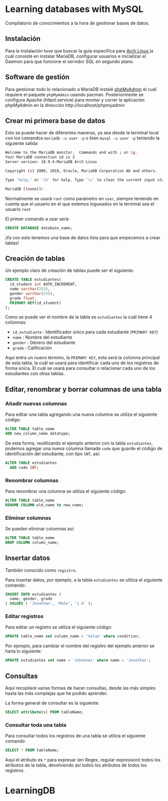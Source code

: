 # Learning databases with MySQL

Compilatorio de conocimientos a la hora de gestionar bases de datos.

## Instalación

Para la instalación tuve que buscar la guía específica para [ Arch Linux ](https://wiki.archlinux.org/title/MariaDB) la cuál consiste en instalar MariaDB, configurar usuarios e inicializar el Daemon para que funcione el servidor SQL en segundo plano.

## Software de gestión

Para gestionar todo lo relacionado a MariaDB instalé [phpMyAdmin](https://wiki.archlinux.org/title/phpMyAdmin#Installation) el cuál requiere el paquete `phpMyAdmin` usando pacman. Posteriormente se configura Apache (httpd.service) para montar y correr la aplicación phpMyAdmin en la dirección http://localhost/phpmyadmin

## Crear mi primera base de datos

Esto se puede hacer de diferentes maneras, ya sea desde la terminal local con los comandos `mariadb -u user -p` o  bien `mysql -u user -p` teniendo la siguiente salida:

```sh
Welcome to the MariaDB monitor.  Commands end with ; or \g.
Your MariaDB connection id is 3
Server version: 10.9.4-MariaDB Arch Linux

Copyright (c) 2000, 2018, Oracle, MariaDB Corporation Ab and others.

Type 'help;' or '\h' for help. Type '\c' to clear the current input statement.

MariaDB [(none)]>
```

Normalmente se usará `root` como parámetro en `user`, siempre teniendo en cuenta que el usuario en el que estemos logueados en la terminal sea el usuario `root`

El primer comando a usar será:

```sql
CREATE DATABASE database_name;
```

¡Ya con esto tenemos una base de datos lista para que empecemos a crear tablas!

## Creación de tablas

Un ejemplo claro de creación de tablas puede ser el siguiente:

```sql
CREATE TABLE estudiantes(
  id_student int AUTO_INCREMENT,
  name varchar(255),
  gender varchar(255),
  grade float,
  PRIMARY KEY(id_student)
);
```

Como se puede ver el nombre de la tabla es `estudiantes` la cuál tiene 4 colúmnas:

- `id_estudiante` : Identificador único para cada estudiante (`PRIMARY KEY`) 
- `name` : Nombre del estudiante
- `gender` : Género del estudiante
- `grade` : Calificación

Aquí entra un nuevo término, la `PRIMARY KEY`, esta será la colúmna principal de esta tabla, la cuál se usará para identificar cada uno de los registros de forma única. El cuál se usará para consultar o relacionar cada uno de los estudiantes con otras tablas.

## Editar, renombrar y borrar columnas de una tabla

### Añadir nuevas columnas

Para editar una tabla agregando una nueva columna se utiliza el siguiente código:

```sql
ALTER TABLE table_name
ADD new_column_name datatype;
```

De esta forma, reutilizando el ejemplo anterior con la tabla `estudiantes`, podemos agregar una nueva columna llamada `code` que guarde el código de identificación del estudiante, con tipo `INT`, así:

```sql
ALTER TABLE estudiantes
  ADD code INT;
```

### Renombrar columnas

Para renombrar una columna se utiliza el siguiente código:

```sql
ALTER TABLE table_name
RENAME COLUMN old_name to new_name;
```

### Eliminar columnas

Se pueden eliminar columnas así:

```sql
ALTER TABLE table_name
DROP COLUMN column_name; 
```

## Insertar datos

También conocido como `registro`.

Para insertar datos, por ejemplo, a la tabla `estudiantes` se utiliza el siguiente comando:

```sql
INSERT INTO estudiantes (
  name, gender, grade
) VALUES ( 'Jonathan', 'Male', '1.4' );
```

### Editar registros

Para editar un registro se utiliza el siguiente código:

```sql
UPDATE table_name set column_name = 'Value' where condition;
```

Por ejemplo, para cambiar el nombre del registro del ejemplo anterior se haría lo siguiente:

```sql
UPDATE estudiantes set name = 'Johannes' where name = 'Jonathan';
```

## Consultas

Aquí recopilaré varias formas de hacer consultas, desde las más simples hasta las más complejas que he podido aprender.

La forma general de consultar es la siguiente:

```sql
SELECT attribute(s) FROM tableName;
```

### Consultar toda una tabla

Para consultar todos los registros de una tabla se utiliza el siguiente comando:

```sql
SELECT * FROM tableName;
``` 

Aquí el atributo es `*` para expresar (en Regex, regular expression) todos los atributos de la tabla, devolviendo así todos los atributos de todos los registros. 
# LearningDB
